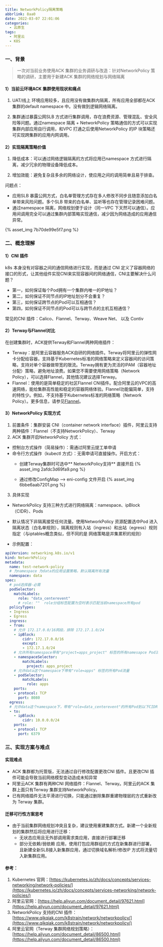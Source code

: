 ```yaml
---
title: NetworkPolicy隔离策略
abbrlink: 8aa0
date: 2022-03-07 22:01:06
categories:
  - 云原生
tags:
  - 阿里云
  - K8S
---
```

### 一、背景
> 一次对当前业务使用ACK 集群的业务调研与改造：针对NetworkPolicy 策略的调研，主要用于新建ACK 集群的网络规划与网络隔离
#### 1）当前云环境ACK 集群使用现状和痛点
1. UAT/线上 环境应用较多，且应用没有做集群内隔离，所有应用全部都在ACK 集群的default namespace 中。没有做到逻辑网络隔离。

2. 集群通过暴露公网SLB 方式进行集群调用，存在浪费资源、管理混乱、安全风险等问题。通过namespace 隔离 + NetworkPolicy 策略通信的方式可以实现集群内部应用自行调用，和VPC 打通之后使用NetworkPolicy 的IP 块策略还可实现跨集群的应用内网调用。

#### 2）实现隔离策略价值
1. 降低成本：可以通过网络逻辑隔离的方式将应用已namespace 方式进行隔离，减少冗余的物理设备降低成本。

2. 增加效能：避免复杂且多余的网络设计，使应用之间的调用简单且易于排查。

<!--more-->
问题点：
- 应用SLB 暴露公网方式，白名单管理方式存在多人修改不同步且随意添加白名单带来风险问题。多个SLB 带来的白名单、监听等也存在管理记录困难问题。
- 通过namespace 隔离，网络规划便于设计（同一VPC 下天然可以通信）。应用间调用完全可以通过集群内部策略实现通信，减少因为网络造成的应用通信异常。

{% asset_img 7b70de99e5f7.png %}

### 二、概念理解
#### 1）CNI 插件
k8s 本身没有对容器之间的通信网络进行实现，而是通过 CNI 定义了容器网络的接口的形式，让其他组件实现CNI来实现容器间的网络通信，CNI主要解决什么问题？

- 第一，如何保证每个Pod拥有一个集群内唯一的IP地址？
- 第二，如何保证不同节点的IP地址划分不会重复？
- 第三，如何保证跨节点的Pod可以互相通信？
- 第四，如何保证不同节点的Pod可以与跨节点的主机互相通信？

常见的CNI 插件：Calico、Flannel、Terway、Weave Net、 以及 Contiv


#### 2）Terway与Flannel对比
在创建集群时，ACK提供Terway和Flannel两种网络插件：

- Terway：是阿里云容器服务ACK自研的网络插件。Terway将阿里云的弹性网卡分配给容器，支持基于Kubernetes标准的网络策略来定义容器间的访问策略，支持对单个容器做带宽的限流。Terway拥有更为灵活的IPAM（容器地址分配）策略，避免地址浪费。如果您不需要使用网络策略（Network Policy），可以选择Flannel，其他情况建议选择Terway。
- Flannel：使用的是简单稳定的社区Flannel CNI插件。配合阿里云的VPC的高速网络，能给集群高性能和稳定的容器网络体验。Flannel功能偏简单，支持的特性少。例如，不支持基于Kubernetes标准的网络策略（Network Policy）。更多信息，请参见[Flannel](https://github.com/coreos/flannel)。



#### 3）NetworkPolicy 实现方式

1. 前置条件：集群安装 CNI（container network interface）插件，阿里云支持两种插件：Flannel（不支持NetworkPolicy）、Terway
2. ACK 集群开启NetworkPolicy 方式：
- 控制台方式操作（简易操作）：需通过阿里云提工单申请
- 命令行方式操作（kubectl 方式）：无需申请可直接操作。开启方式：
   - 创建Terway集群时可选中** NetworkPolicy支持** 直接开启
{% asset_img 2afdc3d69fa9.png %}

   - 通过修改ConfigMap --> eni-config 文件开启
{% asset_img 6bbe6aab7201.png %}


3. 具体实现
- NetworkPolicy 支持三种方式进行网络隔离：namespace、ipBlock（CIDR）、Pods
- 默认情况下非隔离接受任何流量。使用NetworkPolicy 资源配置选中Pod 进入隔离状态（白名单规则），隔离规则有入站（ingress）和出站（egress）规则指定（与iptables概念类似，但不同的是 网络策略是并集累积的规则）

- 示例配置：
```yaml
apiVersion: networking.k8s.io/v1
kind: NetworkPolicy
metadata:
  name: test-network-policy
  # 为namespace 为data的应用设置策略，默认隔离所有流量
  namespace: data
spec:
  # pod选择器-必需
  podSelector:
    matchLabels:
      role: "data_centerevent"
      # role: ""  role分组标签配置为空时表示匹配当前namespace所有pod
  policyTypes:
  - Ingress
  - Egress
  ingress:
  - from:
    # 允许 172.17.0.0/16网段，排除 172.17.1.0/24
    - ipBlock:
        cidr: 172.17.0.0/16
        except:
        - 172.17.1.0/24
    # 允许所有namespace带有"project=apps_project" 标签的所有namesapce Pod流量
    - namespaceSelector:
        matchLabels:
          project: apps_project
    # 允许data这个namespace下带有"role=apps" 标签的所有Pod流量
    - podSelector:
        matchLabels:
          role: apps
    ports:
    - protocol: TCP
      port: 8080
  egress:
  # 允许data这个namespace下，带有"role=data_centerevent"的所有Pod到以下CIDR的流出流量
  - to:
    - ipBlock:
        cidr: 10.0.0.0/24
    ports:
    - protocol: TCP
      port: 6379
```


### 三、实现方案与难点
#### 实现难点

- ACK 集群都为托管版，无法通过自行修改配置更改CNI 插件。且更改CNI 插件可能会导致当前网络模型变动造成未知异常
- 阿里云ACK 集群有两种CNI 网络插件：Flannel、Terway。阿里云的ACK 集群上面只有Terway 集群支持NetworkPolicy。
- 已有网络插件无法平滑进行切换，只能通过删除集群重建物理层的方式重新改为 Terway 集群。


#### 迁移可行性方案思考

- 由于当前集群网络规划冲突且复杂，建议使用重建集群方式。新建一个全新规划的集群然后将应用进行迁移：
   - 无状态应用且无外部调用需求类应用，直接进行部署迁移
   - 部分无依赖/弱依赖 应用，使用打包应用群组的方式在新集群进行部署，且新建全新SLB接入新集群应用，通过切换域名解析/修改IP 方式将流量切入新集群应用。


#### 参考：
1. Kubernetes 官网：[https://kubernetes.io/zh/docs/concepts/services-networking/network-policies/](https://kubernetes.io/zh/docs/concepts/services-networking/network-policies/)
2. 阿里云官网：[https://help.aliyun.com/document_detail/97621.html](https://help.aliyun.com/document_detail/97621.html)
3. NetworkPolicy 支持的CNI 插件：[https://www.qikqiak.com/k8strain/network/networkpolicy/](https://www.qikqiak.com/k8strain/network/networkpolicy/)
4. 阿里云官网（Terway 集群网络规划策略）：[https://help.aliyun.com/document_detail/86500.html](https://help.aliyun.com/document_detail/86500.html)
